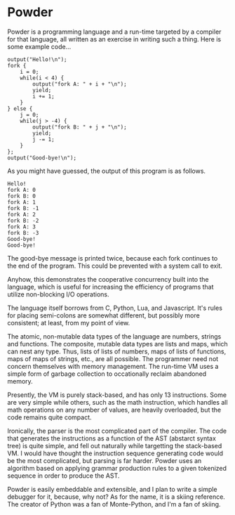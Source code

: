 # Powder

Powder is a programming language and a run-time targeted by a compiler for that
language, all written as an exercise in writing such a thing.  Here is some example
code...

```
output("Hello!\n");
fork {
    i = 0;
    while(i < 4) {
        output("fork A: " + i + "\n");
        yield;
        i += 1;
    }
} else {
    j = 0;
    while(j > -4) {
        output("fork B: " + j + "\n");
        yield;
        j -= 1;
    }
};
output("Good-bye!\n");
```

As you might have guessed, the output of this program is as follows.

```
Hello!
fork A: 0
fork B: 0
fork A: 1
fork B: -1
fork A: 2
fork B: -2
fork A: 3
fork B: -3
Good-bye!
Good-bye!
```

The good-bye message is printed twice, because each fork continues to the
end of the program.  This could be prevented with a system call to exit.

Anyhow, this demonstrates the cooperative concurrency built into the language,
which is useful for increasing the efficiency of programs that utilize
non-blocking I/O operations.

The language itself borrows from C, Python, Lua, and Javascript.  It's
rules for placing semi-colons are somewhat different, but possibly more
consistent; at least, from my point of view.

The atomic, non-mutable data types of the language are numbers, strings
and functions.  The composite, mutable data types are lists and maps,
which can nest any type.  Thus, lists of lists of numbers, maps of lists of functions,
maps of maps of strings, etc., are all possible.  The programmer need
not concern themselves with memory management.  The run-time VM uses a
simple form of garbage collection to occationally reclaim abandoned memory.

Presently, the VM is purely stack-based, and has only 13 instructions.
Some are very simple while others, such as the math instruction, which
handles all math operations on any number of values, are heavily overloaded,
but the code remains quite compact.

Ironically, the parser is the most complicated part of the compiler.  The
code that generates the instructions as a function of the AST (abstarct syntax
tree) is quite simple, and fell out naturally while targetting the stack-based VM.
I would have thought the instruction sequence generating code would be the
most complicated, but parsing is far harder.  Powder uses an algorithm
based on applying grammar production rules to a given tokenized sequence
in order to produce the AST.

Powder is easily embeddable and extensible, and I plan to write a simple
debugger for it, because, why not?  As for the name, it is a skiing reference.
The creator of Python was a fan of Monte-Python, and I'm a fan of skiing.